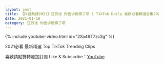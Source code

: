 ```yaml
---
layout: post
title: 【抖音熱搜2021】汪苏泷 你告诉她得了呗 1 TikTok Daily 最新必看精選合集2021 01 10
date: 2021-01-10
category: 汪苏泷 你告诉她得了呗
---
```


{% include youtube-video.html id="2Xa46T7zc3g" %}

2021必看 最新精選 Top TikTok Trending Clips

喜歡請點贊轉發加訂閱 Like & Subscribe：[YouTube](https://www.youtube.com/channel/UCAoR7VcanIPd04uEq_GIylA/videos)

